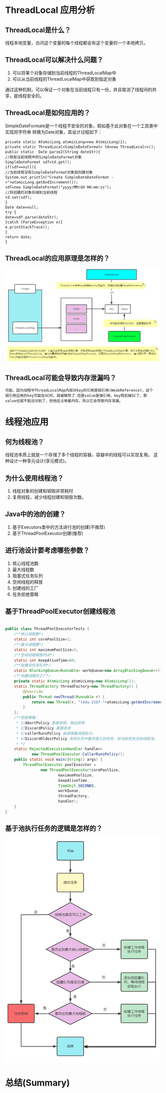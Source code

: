 # ThreadLocal 应用分析

## ThreadLocal是什么？

线程本地变量，访问这个变量的每个线程都会有这个变量的一个本地拷贝。

## ThreadLocal可以解决什么问题？

1. 可以将某个对象存储到当前线程的ThreadLocalMap中
2. 可以从当前线程的ThreadLocalMap中获取到指定对象

通过这种机制，可以保证一个对象在当前线程只有一份，并且取消了线程间的共享，是线程安全的。

## ThreadLocal是如何应用的？

SimpleDateFormate是一个线程不安全的对象，假如基于此对象在一个工具类中实现将字符串
转换为Date对象，其设计过程如下：

```
private static AtomicLong atomicLong=new AtomicLong(1);
private static ThreadLocal<SimpleDateFormat> td=new ThreadLocal<>();
public static  Date parse2(String dateStr){
//获取当前线程中的SimpleDateFormat对象
SimpleDateFormat sdf=td.get();
if(sdf==null){
//当前线程没有SimpleDateFormat对象就创建对象
System.out.println("Create SimpleDateDateFormat ->"+atomicLong.getAndIncrement());
sdf=new SimpleDateFormat("yyyy/MM/dd HH:mm:ss");
//将创建的对象存储到当前线程
td.set(sdf);
}
Date date=null;
try {
date=sdf.parse(dateStr);
}catch (ParseException e){
e.printStackTrace();
}
return date;
}
```
## ThreadLocal的应用原理是怎样的？

![img.png](img.png)

## ThreadLocal可能会导致内存泄漏吗？

```
可能，因为线程中ThreadLocalMap内部对key的引用是弱引用(WeakReference)，这个
弱引用应用的key可能在GC时，就被移除了.但是value是强引用，key假如被GC了，那
value也就不能访问到了，但他还占用着内存，所以它会导致内存泄漏。
```

# 线程池应用

## 何为线程池？

线程池本质上就是一个存储了多个线程的容器，容器中的线程可以实现复用。
这种设计一种享元设计(享元模式)。

## 为什么使用线程池？

1. 线程对象的创建和销毁非常耗时
2. 复用线程，减少线程创建和销毁次数。

## Java中的池的创建？

1. 基于Executors类中的方法进行池的创建(不推荐)
2. 基于ThreadPoolExecutor创建(推荐)

## 进行池设计要考虑哪些参数？

1. 核心线程池数
2. 最大线程数
3. 阻塞式任务队列
4. 空闲线程的释放
5. 创建线的工厂
6. 任务拒绝策略

## 基于ThreadPoolExecutor创建线程池

```java

public class ThreadPoolExecutorTests {
    /**核心线程数*/
    static int corePoolSize=2;
    /**最大线程数*/
    static int maximumPoolSize=3;
    /**空闲线程释放时间*/
    static int keepAliveTime=60;
    /**阻塞式任务队列*/
    static BlockingQueue<Runnable> workQueue=new ArrayBlockingQueue<>(1);
    /**创建线程的工厂*/
    private static AtomicLong atomicLong=new AtomicLong(1);
    static ThreadFactory threadFactory=new ThreadFactory() {
        @Override
        public Thread newThread(Runnable r) {
            return new Thread(r, "tedu-2207-"+atomicLong.getAndIncrement());
        }
    };
    /**拒绝策略：
     * 1)AbortPolicy 直接拒绝，抛出异常
     * 2)DiscardPolicy 直接丢弃
     * 3)callerRunsPolicy 由调用着线程执行。
     * 4)DiscardOldestPolicy 丢弃队列中最早放入的任务，将当前任务交给线程池。
     * */
    static RejectedExecutionHandler handler=
            new ThreadPoolExecutor.CallerRunsPolicy();
    public static void main(String[] args) {
        ThreadPoolExecutor poolExecutor =
                new ThreadPoolExecutor(corePoolSize,
                        maximumPoolSize,
                        keepAliveTime,
                        TimeUnit.SECONDS,
                        workQueue,
                        threadFactory,
                        handler);
    }
}
```

## 基于池执行任务的逻辑是怎样的？

![img_1.png](img_1.png)

# 总结(Summary)













